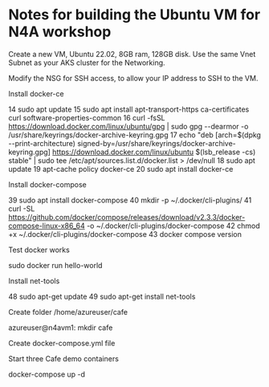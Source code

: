 # Notes for building the Ubuntu VM for N4A workshop

Create a new VM, Ubuntu 22.02, 8GB ram, 128GB disk.
Use the same Vnet Subnet as your AKS cluster for the Networking.

Modify the NSG for SSH access, to allow your IP address to SSH to the VM.

Install docker-ce

   14  sudo apt update
   15  sudo apt install apt-transport-https ca-certificates curl software-properties-common
   16  curl -fsSL https://download.docker.com/linux/ubuntu/gpg | sudo gpg --dearmor -o /usr/share/keyrings/docker-archive-keyring.gpg
   17  echo "deb [arch=$(dpkg --print-architecture) signed-by=/usr/share/keyrings/docker-archive-keyring.gpg] https://download.docker.com/linux/ubuntu $(lsb_release -cs) stable" | sudo tee /etc/apt/sources.list.d/docker.list > /dev/null
   18  sudo apt update
   19  apt-cache policy docker-ce
   20  sudo apt install docker-ce

Install docker-compose

   39  sudo apt install docker-compose
   40  mkdir -p ~/.docker/cli-plugins/
   41  curl -SL https://github.com/docker/compose/releases/download/v2.3.3/docker-compose-linux-x86_64 -o ~/.docker/cli-plugins/docker-compose
   42  chmod +x ~/.docker/cli-plugins/docker-compose
   43  docker compose version


Test docker works

sudo docker run hello-world

Install net-tools

   48  sudo apt-get update
   49  sudo apt-get install net-tools

Create folder /home/azureuser/cafe

azureuser@n4avm1: mkdir cafe

Create docker-compose.yml file

Start three Cafe demo containers

docker-compose up -d
